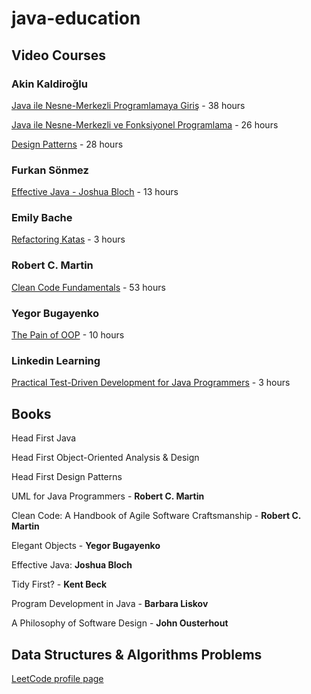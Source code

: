 # java-education

## Video Courses

### Akin Kaldiroğlu

[Java ile Nesne-Merkezli Programlamaya Giriş](https://www.udemy.com/course/java-ile-nesne-merkezli-programlamaya-giris/learn) - 38 hours

[Java ile Nesne-Merkezli ve Fonksiyonel Programlama](https://www.udemy.com/course/java-ile-nesne-merkezli-ve-fonksiyonel-programlama/learn) - 26 hours

[Design Patterns](https://www.udemy.com/course/designpatterns/learn/) - 28 hours

### Furkan Sönmez

[Effective Java - Joshua Bloch](https://www.udemy.com/course/ileriorta-seviye-java-dersleri-effective-java/learn) - 13 hours

### Emily Bache

[Refactoring Katas](https://learning.oreilly.com/videos/-/0790145800350/) - 3 hours

### Robert C. Martin 

[Clean Code Fundamentals](https://www.oreilly.com/library/view/clean-code-fundamentals/9780134661742/) - 53 hours

### Yegor Bugayenko

[The Pain of OOP](https://www.youtube.com/watch?v=aLaDDoT2v54&list=PLaIsQH4uc08ytf8POIIAkkR4ZsRq8DFiV) - 10 hours

### Linkedin Learning

[Practical Test-Driven Development for Java Programmers](https://www.linkedin.com/learning/practical-test-driven-development-for-java-programmers) - 3 hours

## Books

Head First Java

Head First Object-Oriented Analysis & Design

Head First Design Patterns

UML for Java Programmers - **Robert C. Martin**

Clean Code: A Handbook of Agile Software Craftsmanship - **Robert C. Martin**

Elegant Objects - **Yegor Bugayenko**

Effective Java: **Joshua Bloch**

Tidy First? - **Kent Beck**

Program Development in Java - **Barbara Liskov**

A Philosophy of Software Design -  **John Ousterhout** 


## Data Structures & Algorithms Problems

[LeetCode profile page](https://leetcode.com/u/kurtulussahin/)
